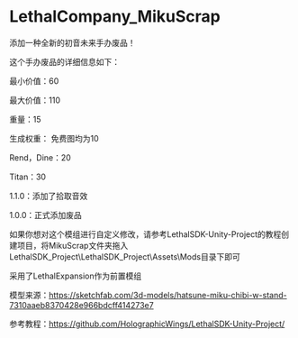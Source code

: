 # LethalCompany_MikuScrap

添加一种全新的初音未来手办废品！

这个手办废品的详细信息如下：

最小价值：60

最大价值：110

重量：15

生成权重：
免费图均为10

Rend，Dine：20

Titan：30

1.1.0：添加了拾取音效

1.0.0：正式添加废品

如果你想对这个模组进行自定义修改，请参考LethalSDK-Unity-Project的教程创建项目，将MikuScrap文件夹拖入LethalSDK_Project\LethalSDK_Project\Assets\Mods目录下即可

采用了LethalExpansion作为前置模组

模型来源：https://sketchfab.com/3d-models/hatsune-miku-chibi-w-stand-7310aaeb8370428e966bdcff414273e7

参考教程：https://github.com/HolographicWings/LethalSDK-Unity-Project/
